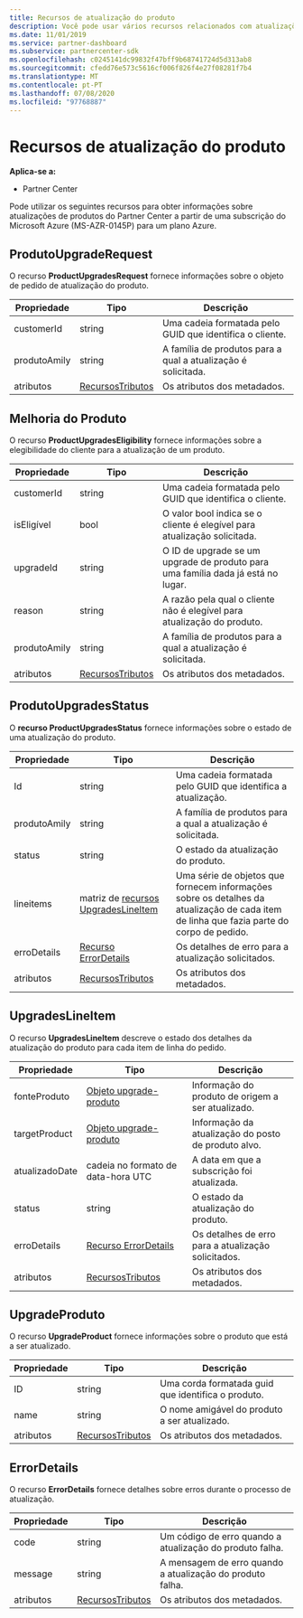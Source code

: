 ```yaml
---
title: Recursos de atualização do produto
description: Você pode usar vários recursos relacionados com atualizações de produtos partner center para um plano Azure. Estes incluem ProductUpgradeRequest, ProductUpgradesEligibility, ProductUpgradesStatus, UpgradesLineItem, UpgradeProduct e ErrorDetails.
ms.date: 11/01/2019
ms.service: partner-dashboard
ms.subservice: partnercenter-sdk
ms.openlocfilehash: c0245141dc99832f47bff9b68741724d5d313ab8
ms.sourcegitcommit: cfedd76e573c5616cf006f826f4e27f08281f7b4
ms.translationtype: MT
ms.contentlocale: pt-PT
ms.lasthandoff: 07/08/2020
ms.locfileid: "97768887"
---
```

# <a name="product-upgrade-resources"></a>Recursos de atualização do produto

**Aplica-se a:**

- Partner Center

Pode utilizar os seguintes recursos para obter informações sobre atualizações de produtos do Partner Center a partir de uma subscrição do Microsoft Azure (MS-AZR-0145P) para um plano Azure.

## <a name="productupgraderequest"></a>ProdutoUpgradeRequest

O recurso **ProductUpgradesRequest** fornece informações sobre o objeto de pedido de atualização do produto.

| Propriedade | Tipo | Descrição |
|----------------------|----------------------------------------------|----------------------------------------------------------------|
| customerId           | string                                       | Uma cadeia formatada pelo GUID que identifica o cliente. |
| produtoAmily        | string                                       | A família de produtos para a qual a atualização é solicitada. |
| atributos           | [RecursosTributos](utility-resources.md#resourceattributes) | Os atributos dos metadados. |

## <a name="productupgradeseligibility"></a>Melhoria do Produto

O recurso **ProductUpgradesEligibility** fornece informações sobre a elegibilidade do cliente para a atualização de um produto.

| Propriedade | Tipo | Descrição |
|----------------------|--------------------------------------------- |----------------------------------------------------------------|
| customerId           | string                                       | Uma cadeia formatada pelo GUID que identifica o cliente. |          | produtoAmily        | string                                       | A família de produtos para a qual a atualização é solicitada. |
| isEligível           | bool                                         | O valor bool indica se o cliente é elegível para atualização solicitada. |
| upgradeId            | string                                       | O ID de upgrade se um upgrade de produto para uma família dada já está no lugar. |
| reason               | string                                       | A razão pela qual o cliente não é elegível para atualização do produto. |
| produtoAmily        | string                                       | A família de produtos para a qual a atualização é solicitada. |
| atributos           | [RecursosTributos](utility-resources.md#resourceattributes) | Os atributos dos metadados.

## <a name="productupgradesstatus"></a>ProdutoUpgradesStatus

O **recurso ProductUpgradesStatus** fornece informações sobre o estado de uma atualização do produto.

| Propriedade | Tipo | Descrição |
|---------------------|----------------------------------------------------------------|-----------------------------------------------|
| Id                  | string                                                         | Uma cadeia formatada pelo GUID que identifica a atualização. |
| produtoAmily       | string                                                         | A família de produtos para a qual a atualização é solicitada.
| status              | string                                                         | O estado da atualização do produto.
| lineitems           | matriz de [recursos UpgradesLineItem](#upgradeslineitem)       | Uma série de objetos que fornecem informações sobre os detalhes da atualização de cada item de linha que fazia parte do corpo de pedido.
| erroDetails        | [Recurso ErrorDetails](#errordetails)                         | Os detalhes de erro para a atualização solicitados.
| atributos          | [RecursosTributos](utility-resources.md#resourceattributes)  | Os atributos dos metadados. |

## <a name="upgradeslineitem"></a>UpgradesLineItem

O recurso **UpgradesLineItem** descreve o estado dos detalhes da atualização do produto para cada item de linha do pedido.

| Propriedade | Tipo | Descrição |
|-----------------|-----------------------------------------------------|--------------------------------------------------------------|
| fonteProduto   | [Objeto upgrade-produto](#upgradeproduct)            | Informação do produto de origem a ser atualizado. |
| targetProduct   | [Objeto upgrade-produto](#upgradeproduct)            | Informação da atualização do posto de produto alvo. |
| atualizadoDate    | cadeia no formato de data-hora UTC                      | A data em que a subscrição foi atualizada. |
| status          | string                                              | O estado da atualização do produto. |
| erroDetails    | [Recurso ErrorDetails](#errordetails)              | Os detalhes de erro para a atualização solicitados. |
| atributos      | [RecursosTributos](utility-resources.md#resourceattributes) | Os atributos dos metadados.  |

## <a name="upgradeproduct"></a>UpgradeProduto

O recurso **UpgradeProduct** fornece informações sobre o produto que está a ser atualizado.

| Propriedade | Tipo |Descrição |
|----------------------|----------------------------------------------|----------------------------------------------------------------|
| ID                   | string                                       | Uma corda formatada guid que identifica o produto. |
| name                 | string                                       | O nome amigável do produto a ser atualizado. |
| atributos           | [RecursosTributos](utility-resources.md#resourceattributes) | Os atributos dos metadados. |

## <a name="errordetails"></a>ErrorDetails

O recurso **ErrorDetails** fornece detalhes sobre erros durante o processo de atualização.

| Propriedade | Tipo | Descrição |
|-------------------------|----------------------------------------------|-------------------------------------------------------------|
| code                    | string                                       | Um código de erro quando a atualização do produto falha. |
| message                 | string                                       | A mensagem de erro quando a atualização do produto falha. |
| atributos              | [RecursosTributos](utility-resources.md#resourceattributes) | Os atributos dos metadados. |
